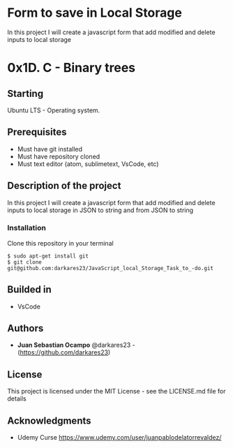 # Form to save in Local Storage
In this project I will create a javascript form that
add modified and delete inputs to local storage
# 0x1D. C - Binary trees

## Starting
Ubuntu LTS - Operating system.

## Prerequisites

- Must have git installed
- Must have repository cloned
- Must text editor (atom, sublimetext, VsCode, etc)

## Description of the project

In this project I will create a javascript form that
add modified and delete inputs to local storage in JSON to string and from JSON to string

### Installation
Clone this repository in your terminal
```
$ sudo apt-get install git
$ git clone git@github.com:darkares23/JavaScript_local_Storage_Task_to_-do.git
```

## Builded in

 * VsCode


## Authors

 * **Juan Sebastian Ocampo** @darkares23  -(https://github.com/darkares23)


## License

This project is licensed under the MIT License - see the LICENSE.md file for details

## Acknowledgments

 * Udemy Curse https://www.udemy.com/user/juanpablodelatorrevaldez/